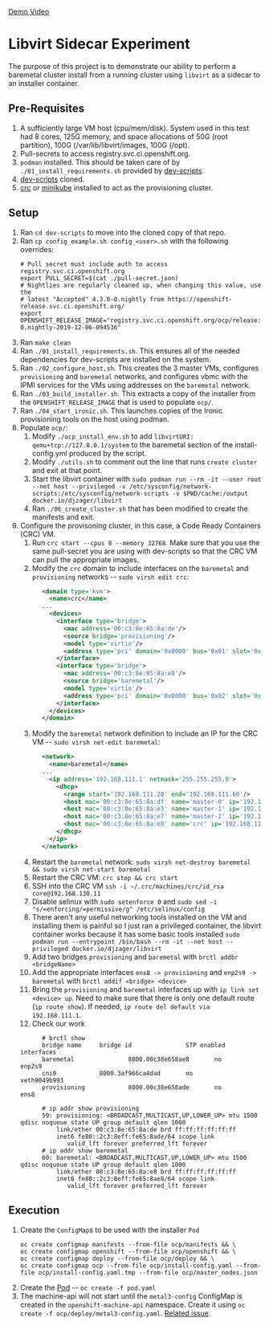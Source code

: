 
[Demo Video](https://www.youtube.com/watch?v=NT7uaxRoAdg)

# Libvirt Sidecar Experiment

The purpose of this project is to demonstrate our ability to perform a baremetal
cluster install from a running cluster using `libvirt` as a sidecar to an
installer container.

## Pre-Requisites

1. A sufficiently large VM host (cpu/mem/disk). System used in this test had 8
   cores, 125G memory, and space allocations of 50G (root partition), 100G
   (/var/lib/libvirt/images, 100G (/opt).
1. Pull-secrets to access registry.svc.ci.openshift.org.
1. `podman` installed. This should be taken care of by
   `./01_install_requirements.sh` provided by [dev-scripts](https://github.com/openshift-metal3/dev-scripts).
1. [dev-scripts](https://github.com/openshift-metal3/dev-scripts) cloned.
1. [crc](https://github.com/code-ready/crc) or
   [minikube](https://kubernetes.io/docs/tasks/tools/install-minikube/)
   installed to act as the provisioning cluster.

## Setup

1. Ran `cd dev-scripts` to move into the cloned copy of that repo.
2. Ran `cp config_example.sh config_<user>.sh` with the following overrides:
    ```
    # Pull secret must include auth to access registry.svc.ci.openshift.org
    export PULL_SECRET=$(cat ./pull-secret.json)
    # Nightlies are regularly cleaned up, when changing this value, use the
    # latest "Accepted" 4.3.0-0.nightly from https://openshift-release.svc.ci.openshift.org/
    export OPENSHIFT_RELEASE_IMAGE="registry.svc.ci.openshift.org/ocp/release:4.3.0-0.nightly-2019-12-06-094536"
    ```
3. Ran `make clean`
4. Ran `./01_install_requirements.sh`. This ensures all of the needed
   dependencies for dev-scripts are installed on the system.
5. Ran `./02_configure_host.sh`. This creates the 3 master VMs, configures `provisioning`
   and `baremetal` networks, and configures vbmc with the IPMI services for the
   VMs using addresses on the `baremetal` network.
6. Ran `./03_build_installer.sh`. This extracts a copy of the installer from the
   `OPENSHIFT_RELEASE_IMAGE` that is used to populate `ocp/`.
7. Ran `./04_start_ironic.sh`. This launches copies of the Ironic provisioning tools on the host using podman.
8. Populate `ocp/`:
    1. Modify `./ocp_install_env.sh` to add `libvirtURI: qemu+tcp://127.0.0.1/system` to the baremetal section of the install-config.yml produced by the script.
    1. Modify `./utils.sh` to comment out the line that runs `create cluster` and exit at that point.
    1. Start the libvirt container with `sudo podman run --rm -it --user root --net host --privileged -v /etc/sysconfig/network-scripts:/etc/sysconfig/network-scripts -v $PWD/cache:/output docker.io/djzager/libvirt`
    2. Ran `./06_create_cluster.sh` that has been modified to create the manifests and exit.
9. Configure the provisoning cluster, in this case, a Code Ready Containers (CRC) VM.
    1. Run `crc start --cpus 8 --memory 32768`. Make sure that you use the same pull-secret you are using with dev-scripts so that the CRC VM can pull the appropriate images.
    2. Modify the `crc` domain to include interfaces on the `baremetal` and
       `provisioning` networks -- `sudo virsh edit crc`:
      ```xml
            <domain type='kvm'>
              <name>crc</name>
            ...
              <devices>
                <interface type='bridge'>
                  <mac address='00:c3:8e:65:8a:de'/>
                  <source bridge='provisioning'/>
                  <model type='virtio'/>
                  <address type='pci' domain='0x0000' bus='0x01' slot='0x08' function='0x0'/>
                </interface>
                <interface type='bridge'>
                  <mac address='00:c3:8e:65:8a:e8'/>
                  <source bridge='baremetal'/>
                  <model type='virtio'/>
                  <address type='pci' domain='0x0000' bus='0x02' slot='0x09' function='0x0'/>
                </interface>
              </devices>
            </domain>
      ```
    3. Modify the `baremetal` network definition to include an IP for the CRC VM -- `sudo virsh net-edit baremetal`:
      ```xml
            <network>
              <name>baremetal</name>
            ...
              <ip address='192.168.111.1' netmask='255.255.255.0'>
                <dhcp>
                  <range start='192.168.111.20' end='192.168.111.60'/>
                  <host mac='00:c3:8e:65:8a:df' name='master-0' ip='192.168.111.20'/>
                  <host mac='00:c3:8e:65:8a:e3' name='master-1' ip='192.168.111.21'/>
                  <host mac='00:c3:8e:65:8a:e7' name='master-2' ip='192.168.111.22'/>
                  <host mac='00:c3:8e:65:8a:e8' name='crc' ip='192.168.111.50'/>
                </dhcp>
              </ip>
            </network>
      ```
    4. Restart the `baremetal` network: `sudo virsh net-destroy baremetal && sudo virsh net-start baremetal`
    5. Restart the CRC VM: `crc stop && crc start`
    6. SSH into the CRC VM `ssh -i ~/.crc/machines/crc/id_rsa core@192.168.130.11`
    7. Disable selinux with `sudo setenforce 0` and `sudo sed -i "s/=enforcing/=permissive/g" /etc/selinux/config`
    8. There aren't any useful networking tools installed on the VM and installing them is painful so I just ran a privileged container, the libvirt container works because it has some basic tools installed `sudo podman run --entrypoint /bin/bash --rm -it --net host --privileged docker.io/djzager/libvirt`
    9. Add two bridges `provisioning` and `baremetal` with `brctl addbr <bridgeName>`
    10. Add the appropriate interfaces `ens8 -> provisioning` and `enp2s9 -> baremetal` with `brctl addif <bridge> <device>`
    11. Bring the `provisioning` and `baremetal` interfaces up with `ip link set <device> up`. Need to make sure that there is only one default route (`ip route show`). If needed, `ip route del default via 192.168.111.1`.
    12. Check our work
      ```
            # brctl show
            bridge name     bridge id               STP enabled     interfaces
            baremetal               8000.00c38e658ae8       no              enp2s9
            cni0            8000.3af966ca4dad       no              veth9049b993
            provisioning            8000.00c38e658ade       no              ens8
 
            # ip addr show provisioning
            59: provisioning: <BROADCAST,MULTICAST,UP,LOWER_UP> mtu 1500 qdisc noqueue state UP group default qlen 1000
                link/ether 00:c3:8e:65:8a:de brd ff:ff:ff:ff:ff:ff
                inet6 fe80::2c3:8eff:fe65:8ade/64 scope link
                   valid_lft forever preferred_lft forever
            # ip addr show baremetal
            60: baremetal: <BROADCAST,MULTICAST,UP,LOWER_UP> mtu 1500 qdisc noqueue state UP group default qlen 1000
                link/ether 00:c3:8e:65:8a:e8 brd ff:ff:ff:ff:ff:ff
                inet6 fe80::2c3:8eff:fe65:8ae8/64 scope link
                   valid_lft forever preferred_lft forever
      ```

## Execution
1. Create the `ConfigMap`s to be used with the installer `Pod`
    ```
    oc create configmap manifests --from-file ocp/manifests && \
    oc create configmap openshift --from-file ocp/openshift && \
    oc create configmap deploy --from-file ocp/deploy && \
    oc create configmap ocp --from-file ocp/install-config.yaml --from-file ocp/install-config.yaml.tmp --from-file ocp/master_nodes.json
    ```
1. Create the [Pod](pod.yaml) -- `oc create -f pod.yaml`
1. The machine-api will not start until the `metal3-config` ConfigMap is created
   in the `openshift-machine-api` namespace. Create it using `oc create -f
   ocp/deploy/metal3-config.yaml`. [Related issue](https://github.com/openshift/installer/pull/2449).

